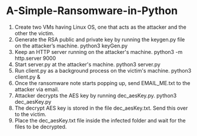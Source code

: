 # A-Simple-Ransomware-in-Python

1. Create two VMs having Linux OS, one that acts as the attacker and the other the victim.
2. Generate the RSA public and private key by running the keygen.py file on the attacker’s machine.
python3 keyGen.py
3. Keep an HTTP server running on the attacker's machine.
python3 -m http.server 9000
4. Start server.py at the attacker's machine.
python3 server.py
5. Run client.py as a background process on the victim's machine.
python3 client.py &
6. Once the ransomware note starts popping up, send EMAIL_ME.txt to the attacker via email.
7. Attacker decrypts the AES key by running dec_aesKey.py.
python3 dec_aesKey.py
8. The decrypt AES key is stored in the file dec_aesKey.txt. Send this over to the victim.
9. Place the dec_aesKey.txt file inside the infected folder and wait for the files to be decrypted.